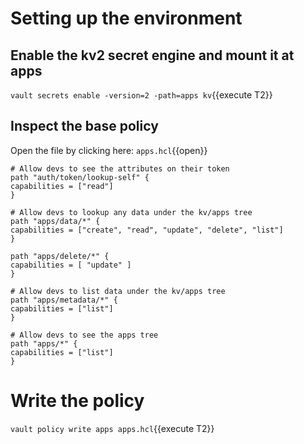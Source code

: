 # Setting up the environment
## Enable the kv2 secret engine and mount it at apps

`vault secrets enable -version=2 -path=apps kv`{{execute T2}}

## Inspect the base policy
Open the file by clicking here: `apps.hcl`{{open}}

```
# Allow devs to see the attributes on their token
path "auth/token/lookup-self" {
capabilities = ["read"]
}

# Allow devs to lookup any data under the kv/apps tree
path "apps/data/*" {
capabilities = ["create", "read", "update", "delete", "list"]
}

path "apps/delete/*" {
capabilities = [ "update" ]
}

# Allow devs to list data under the kv/apps tree
path "apps/metadata/*" {
capabilities = ["list"]
}

# Allow devs to see the apps tree
path "apps/*" {
capabilities = ["list"]
}
```

# Write the policy

`vault policy write apps apps.hcl`{{execute T2}}

